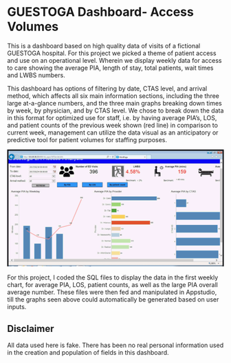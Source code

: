 <H1>GUESTOGA Dashboard- Access Volumes</H1>
<p>This is a dashboard based on high quality data of visits of a fictional GUESTOGA hospital. For this project we picked a theme of patient access and use on an operational level. Wherein we display weekly data for access to care showing the average PIA, length of stay, total patients, wait times and LWBS numbers.</p> 
<p>This dashboard has options of filtering by date, CTAS level, and arrival method, which affects all six main information sections, including the three large at-a-glance numbers, and the three main graphs breaking down times by week, by physician, and by CTAS level. We chose to break down the data in this format for optimized use for staff, i.e. by having average PIA’s, LOS, and patient counts of the previous week shown (red line) in comparison to current week, management can utilize the data visual as an anticipatory or predictive tool for patient volumes for staffing purposes.</p> 
<img src='Guestoga_access.gif' width='1220'>
<p>For this project, I coded the SQL files to display the data in the first weekly chart, for average PIA, LOS, patient counts, as well as the large PIA overall average number. These files were then fed and manipulated in Appstudio, till the graphs seen above could automatically be generated based on user inputs. </p>
<H2>Disclaimer</H2>  
All data used here is fake. There has been no real personal information used in the creation and population of fields in this dashboard.
